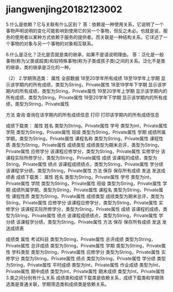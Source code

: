 # jiangwenjing20182123002
5.什么是依赖？它与关联有什么区别？
答：依赖是一种使用关系，它说明了一个事物声明说明的变化可能影响到使用它的另一个事物，但反之未必。也就是说，服务的使用者以某种方式依赖于服务的提供者。而关联是一种结构关系，它详述了一个事物的对象与另一个事物的对象相互联系。

6.什么是泛化？泛化是否就是类的继承，如果不是请说明理由。
答：泛化是一般事物(称为父类或超类)和较特殊事物(称为子类或孩子类)之间的关系。泛化不是类的继承，类的继承是泛化的一种。

（2）
2.学期筛选类：
属性	    全部数据	                  18至20学年所有成绩
	      18至19学年上学期      	显示该学期内的所有成绩，类型为String，Private属性
	      18至19学年下学期	      显示该学期内的所有成绩，类型为String，Private属性
	      19至20学年上学期	      显示该学期内的所有成绩，类型为String，Private属性
	      19至20学年下学期      	显示该学期内的所有成绩，类型为String，Private属性

方法	      查询	              查询在该学期内的所有成绩信息
	          打印               	打印该学期内的所有成绩信息
            
成绩下载类：
属性	    姓名	                类型为String，Private属性
	        学号	                类型为int，Private属性
	        学院	                类型为String，Private属性
         	班级	                类型为String，Private属性
	        学期	                成绩所属学期，类型为String，Private属性
	        课程名称	            类型为String，Private属性
	        课程性质	            类型为String，Private属性
	        成绩类型	            成绩类型为期末总评，类型为String，Private属性
	        应修学分	            该课程应修学分，类型为String，Private属性
	        实修学分	            该课程实际所修学分，类型为String，Private属性
	        成绩	                该课程的成绩，类型为String，Private属性
	        绩点	                该课程成绩绩点，类型为String，Private属性
	        学分绩	               该课程学分绩，类型为String，Private属性
方法	    保存	                保存所有成绩
	        发送	                发送成绩表
成绩下载类：
属性	    姓名	                类型为String，Private属性
	        学号	                类型为int，Private属性
	        学院	                类型为String，Private属性
	        班级	                类型为String，Private属性
	        学期	                成绩所属学期，类型为String，Private属性
	        课程名                类型为String，Private属性
	        课程性质	            类型为String，Private属性
	        成绩类型	            成绩类型为期末总评，类型为String，Private属性
	        应修学分	            该课程应修学分，类型为String，Private属性
	        实修学分	            该课程实际所修学分，类型为String，Private属性
	        成绩	                该课程的成绩，类型为String，Private属性
	        绩点	                该课程成绩绩点，类型为String，Private属性
	        学分绩	               该课程学分绩，类型为String，Private属性
方法	    保存	                保存所有成绩
	        发送	                发送成绩表

成绩类
属性	    考试科目	             类型为String，Private属性
		      总评成绩	             类型为String，Private属性
			    总评成绩	             类型为String，Private属性
			    学期	                 类型为String，Private属性
			    学科类型	             类型为String，Private属性
			    应修学分	             类型为String，Private属性
			    实修学分	             类型为String，Private属性
			    绩点	                 类型为String，Private属性
			    学分绩	                类型为String，Private属性
			    平时成绩	             类型为Int，Private属性
			    作业成绩	             类型为Int，Private属性
			     期中成绩	             类型为Int，Private属性
			     期末成绩	             类型为Int，Private属性
3.类之间分别有什么关系
成绩类和成绩下载类是依赖关系，成绩下载类和学期筛选类是普通关联，学期筛选类和成绩类是依赖关系。





